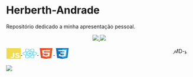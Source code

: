 # Herberth-Andrade
Repositório dedicado a minha apresentação pessoal.

<div align="center">
<a href="https://github.com/MayconDS">
<img height="180em" src="https://github-readme-stats.vercel.app/api?username=MayconDS&show_icons=true&theme=dracula&include_all_commits=true&count_private=true"/>
<img height="180em" src="https://github-readme-stats.vercel.app/api/top-langs/?username=MayconDS&layout=compact&langs_count=7&theme=dracula"/>
</div>

<div style="display: inline_block"><br>
<img align="center" alt="MD-Js" height="30" width="40" src="https://raw.githubusercontent.com/devicons/devicon/master/icons/javascript/javascript-plain.svg">
<img align="center" alt="MD-React" height="30" width="40" src="https://raw.githubusercontent.com/devicons/devicon/master/icons/react/react-original.svg">
<img align="center" alt="MD-HTML" height="30" width="40" src="https://raw.githubusercontent.com/devicons/devicon/master/icons/html5/html5-original.svg">
<img align="center" alt="MD-CSS" height="30" width="40" src="https://raw.githubusercontent.com/devicons/devicon/master/icons/css3/css3-original.svg">
<img align="right" alt="MD-pic" height="150" style="border-radius:50%" src="https://avatars.githubusercontent.com/u/86381282?v=4?width=676&height=676">
</div>

<div align: "center"><br>
<a href="https://www.linkedin.com/in/herberth-andrade-759b10127/" target="_blank" ><img src="https://media-exp1.licdn.com/dms/image/D4D03AQH5LQPHvD9Hug/profile-displayphoto-shrink_200_200/0/1663606389579?e=1669852800&v=beta&t=i9650SiRBVv_Nra-gLhQpkQfepI3hgFFrvZf3rIiLCs"></a>
</div>
